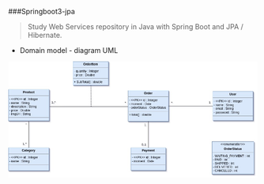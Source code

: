 ###Springboot3-jpa
> Study Web Services repository in Java with Spring Boot and JPA / Hibernate.

- Domain model - diagram UML

![texto alternativo da imagem](diagramUML.jpg)
